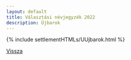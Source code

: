 ```yaml
---
layout: default
title: Választási névjegyzék 2022
description: Újbarok
---
```


{% include settlementHTMLs/UUjbarok.html %}

[Vissza](./)